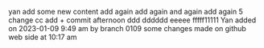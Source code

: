 ﻿yan
add some new content
add again
add again and again
add again 5
change cc
add + commit
afternoon
ddd
dddddd
eeeee
fffff11111
Yan added on 2023-01-09 9:49 am by branch 0109
some changes made on github web side at 10:17 am
